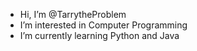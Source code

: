 - Hi, I’m @TarrytheProblem
- I’m interested in Computer Programming 
- I’m currently learning Python and Java

<!---
TarrytheProblem/TarrytheProblem is a ✨ special ✨ repository because its `README.md` (this file) appears on your GitHub profile.
You can click the Preview link to take a look at your changes.
--->
